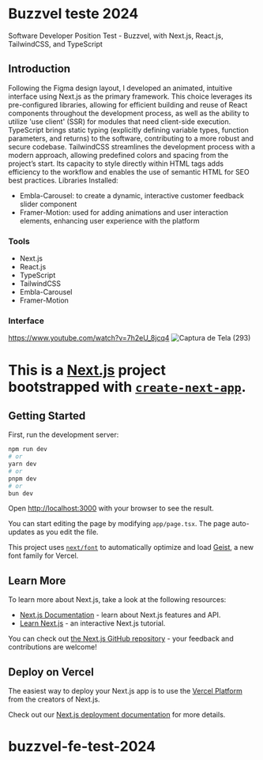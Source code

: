 # Buzzvel teste 2024 
Software Developer Position Test - Buzzvel, with Next.js, React.js, TailwindCSS, and TypeScript
## Introduction
Following the Figma design layout, I developed an animated, intuitive interface using Next.js as the primary framework. This choice leverages its pre-configured libraries, allowing for efficient building and reuse of React components throughout the development process, as well as the ability to utilize 'use client' (SSR) for modules that need client-side execution. TypeScript brings static typing (explicitly defining variable types, function parameters, and returns) to the software, contributing to a more robust and secure codebase. TailwindCSS streamlines the development process with a modern approach, allowing predefined colors and spacing from the project’s start. Its capacity to style directly within HTML tags adds efficiency to the workflow and enables the use of semantic HTML for SEO best practices.
Libraries Installed:
* Embla-Carousel: to create a dynamic, interactive customer feedback slider component
* Framer-Motion: used for adding animations and user interaction elements, enhancing user experience with the platform
### Tools
* Next.js
* React.js
* TypeScript
* TailwindCSS
* Embla-Carousel
* Framer-Motion
### Interface 
https://www.youtube.com/watch?v=7h2eU_8jcq4
![Captura de Tela (293)](https://github.com/user-attachments/assets/40c3e08b-f06e-4d5e-a32c-8e405690915a)


# This is a [Next.js](https://nextjs.org) project bootstrapped with [`create-next-app`](https://nextjs.org/docs/app/api-reference/cli/create-next-app).

## Getting Started

First, run the development server:

```bash
npm run dev
# or
yarn dev
# or
pnpm dev
# or
bun dev
```

Open [http://localhost:3000](http://localhost:3000) with your browser to see the result.

You can start editing the page by modifying `app/page.tsx`. The page auto-updates as you edit the file.

This project uses [`next/font`](https://nextjs.org/docs/app/building-your-application/optimizing/fonts) to automatically optimize and load [Geist](https://vercel.com/font), a new font family for Vercel.

## Learn More

To learn more about Next.js, take a look at the following resources:

- [Next.js Documentation](https://nextjs.org/docs) - learn about Next.js features and API.
- [Learn Next.js](https://nextjs.org/learn) - an interactive Next.js tutorial.

You can check out [the Next.js GitHub repository](https://github.com/vercel/next.js) - your feedback and contributions are welcome!

## Deploy on Vercel

The easiest way to deploy your Next.js app is to use the [Vercel Platform](https://vercel.com/new?utm_medium=default-template&filter=next.js&utm_source=create-next-app&utm_campaign=create-next-app-readme) from the creators of Next.js.

Check out our [Next.js deployment documentation](https://nextjs.org/docs/app/building-your-application/deploying) for more details.
# buzzvel-fe-test-2024
